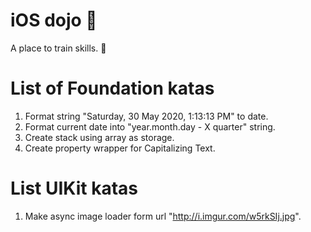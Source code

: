 # iOS dojo 🥋
A place to train skills. 👊
# List of Foundation katas
1. Format string "Saturday, 30 May 2020, 1:13:13 PM" to date.
2. Format current date into "year.month.day - X quarter" string.
3. Create stack using array as storage.
4. Create property wrapper for Capitalizing Text.
# List UIKit katas
1. Make async image loader form url "http://i.imgur.com/w5rkSIj.jpg".
